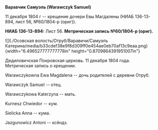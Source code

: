 **Варавчик Самуэль (Warawczyk Samuel)**

11 декабря 1804 г -- крещение дочери Евы Магдалены (НИАБ 136-13-894,
лист 56, №60/1804-р (ориг)).

**НИАБ 136-13-894:** Лист 56. **Метрическая запись №60/1804-р (ориг).**

![](./Осовская волость/Отруб/Варавичи/Самуэль Катерина/media/b33cdef38e9f8d309ff0e454ae0eb70af13c9eaa.png){width="6.496527777777778in"
height="0.8709864391951007in"}

Дедиловичская Покровская церковь. 11 декабря 1804 года. Метрическая
запись о крещении.

Warawczykowna Ewa Magdalena -- дочь родителей с деревни Отруб.

Warawczyk Samuel -- отец.

Warawczykowa Katerzyna -- мать.

Kurnesz Chwiedor -- кум.

Sielicka Anna -- кума.

Jazgunowicz Antoni -- ксёндз.
